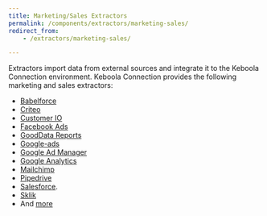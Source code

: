 ```yaml
---
title: Marketing/Sales Extractors 
permalink: /components/extractors/marketing-sales/
redirect_from:
    - /extractors/marketing-sales/

---
```


Extractors import data from external sources and integrate it to the Keboola Connection environment.
Keboola Connection provides the following marketing and sales extractors:

- [Babelforce](/components/extractors/marketing-sales/babelforce/)
- [Criteo](/components/extractors/marketing-sales/criteo/)
- [Customer IO](/components/extractors/marketing-sales/customerio/)
- [Facebook Ads](/components/extractors/marketing-sales/facebook-ads/)
- [GoodData Reports](/components/extractors/marketing-sales/gooddata-reports/)
- [Google-ads](/components/extractors/marketing-sales/google-ads/) 
- [Google Ad Manager](/components/extractors/marketing-sales/google-ad-manager/) 
- [Google Analytics](/components/extractors/marketing-sales/google-analytics/) 
- [Mailchimp](/components/extractors/marketing-sales/mailchimp/)
- [Pipedrive](/components/extractors/marketing-sales/pipedrive/)
- [Salesforce](/components/extractors/marketing-sales/salesforce/). 
- [Sklik](/components/extractors/marketing-sales/sklik/)
- And [more](https://components.keboola.com/components)
